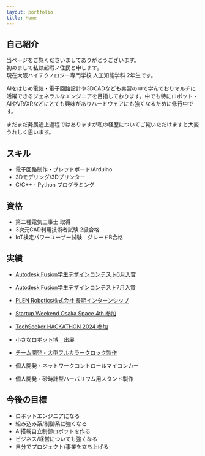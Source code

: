 ```yaml
---
layout: portfolio
title: Home
---
```

## 自己紹介
当ページをご覧くださいましてありがとうございます。  
初めまして私は超暇ノ住民と申します。  
現在大阪ハイテクノロジー専門学校 人工知能学科 2年生です。

AIをはじめ電気・電子回路設計や3DCADなども実習の中で学んでおりマルチに活躍できるジェネラルなエンジニアを目指しております。中でも特にロボット・AIやVR/XRなどにとても興味がありハードウェアにも強くなるために修行中です。

まだまだ発展途上過程ではありますが私の経歴についてご覧いただけますと大変うれしく思います。

## スキル

- 電子回路制作・ブレッドボード/Arduino  
- 3Dモデリング/3Dプリンター  
- C/C++・Python プログラミング

## 資格

- 第二種電気工事士 取得  
- 3次元CAD利用技術者試験 2級合格  
- IoT検定パワーユーザー試験　グレードB合格

## 実績
- [Autodesk Fusion学生デザインコンテスト6月入賞](https://www.myautodesk.jp/fusion-contest-2024/contest-result-03.html)

- [Autodesk Fusion学生デザインコンテスト7月入賞](https://www.myautodesk.jp/fusion-contest-2024/contest-result-04.html)

- [PLEN Robotics株式会社 長期インターンシップ](https://plenrobotics.com/)

- [Startup Weekend Osaka Space 4th 参加](https://nposw.org/startup-weekend-osaka-space-4th-20240524-26/)

- [TechSeeker HACKATHON 2024 参加](https://techseeker.jp/hackathon2024)

- [小さなロボット博　出展](https://yao-city.note.jp/n/ndb1ff2514b36)

- [チーム開発・大型フルカラークロック製作](https://zenn.dev/high_machine/articles/7segmentsclock3d)

- 個人開発・ネットワークコントロールマイコンカー

- 個人開発・砂時計型ハーバリウム用スタンド製作

## 今後の目標
- ロボットエンジニアになる  
- 組み込み系/制御系に強くなる  
- AI搭載自立制御ロボットを作る  
- ビジネス/経営についても強くなる  
- 自分でプロジェクト/事業を立ち上げる